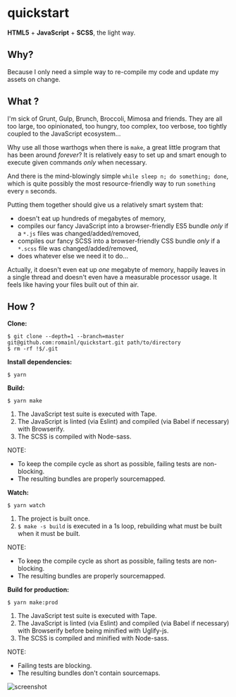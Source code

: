 # quickstart

**HTML5** + **JavaScript** + **SCSS**, the light way.

## Why?

Because I only need a simple way to re-compile my code and update my assets on change.

## What ?

I'm sick of Grunt, Gulp, Brunch, Broccoli, Mimosa and friends. They are all too large, too opinionated, too hungry, too complex, too verbose, too tightly coupled to the JavaScript ecosystem…

Why use all those warthogs when there is `make`, a great little program that has been around *forever*? It is relatively easy to set up and smart enough to execute given commands *only* when necessary.

And there is the mind-blowingly simple `while sleep n; do something; done`, which is quite possibly the most resource-friendly way to run `something` every `n` seconds.

Putting them together should give us a relatively smart system that:

* doesn't eat up hundreds of megabytes of memory,
* compiles our fancy JavaScript into a browser-friendly ES5 bundle *only* if a `*.js` files was changed/added/removed,
* compiles our fancy SCSS into a browser-friendly CSS bundle *only* if a `*.scss` file was changed/added/removed,
* does whatever else we need it to do…

Actually, it doesn't even eat up *one* megabyte of memory, happily leaves in a single thread and doesn't even have a measurable processor usage. It feels like having your files built out of thin air.

## How ?

**Clone:**

    $ git clone --depth=1 --branch=master git@github.com:romainl/quickstart.git path/to/directory
    $ rm -rf !$/.git

**Install dependencies:**

    $ yarn

**Build:**

    $ yarn make

1. The JavaScript test suite is executed with Tape.
2. The JavaScript is linted (via Eslint) and compiled (via Babel if necessary) with Browserify.
3. The SCSS is compiled with Node-sass.

NOTE:

* To keep the compile cycle as short as possible, failing tests are non-blocking.
* The resulting bundles are properly sourcemapped.

**Watch:**

    $ yarn watch

1. The project is built once.
2. `$ make -s build` is executed in a 1s loop, rebuilding what must be built when it must be built.

NOTE:

* To keep the compile cycle as short as possible, failing tests are non-blocking.
* The resulting bundles are properly sourcemapped.

**Build for production:**

    $ yarn make:prod

1. The JavaScript test suite is executed with Tape.
2. The JavaScript is linted (via Eslint) and compiled (via Babel if necessary) with Browserify before being minified with Uglify-js.
3. The SCSS is compiled and minified with Node-sass.

NOTE:

* Failing tests are blocking.
* The resulting bundles don't contain sourcemaps.

![screenshot](http://romainl.github.io/images/quickstart.png)
